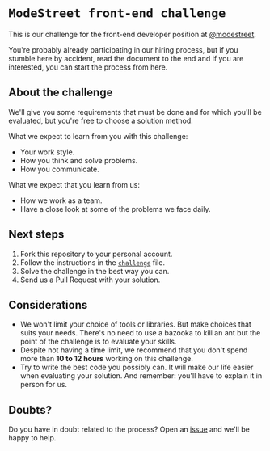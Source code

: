 # `ModeStreet front-end challenge` 

This is our challenge for the front-end developer position at [@modestreet](https://github.com/amarofashion).

You're probably already participating in our hiring process, but if you stumble here by accident, read the document to the end and if you are interested, you can start the process from here.

## About the challenge

We'll give you some requirements that must be done and for which you'll be evaluated, but you're free to choose a solution method.

What we expect to learn from you with this challenge:

- Your work style.
- How you think and solve problems.
- How you communicate.

What we expect that you learn from us:

- How we work as a team.
- Have a close look at some of the problems we face daily.

## Next steps

1. Fork this repository to your personal account.
2. Follow the instructions in the [`challenge`](/challenge.md) file.
3. Solve the challenge in the best way you can.
4. Send us a Pull Request with your solution.

## Considerations

- We won't limit your choice of tools or libraries. But make choices that suits your needs. There's no need to use a bazooka to kill an ant but the point of the challenge is to evaluate your skills.
- Despite not having a time limit, we recommend that you don't spend more than **10 to 12 hours** working on this challenge.
- Try to write the best code you possibly can. It will make our life easier when evaluating your solution. And remember: you'll have to explain it in person for us.

## Doubts?

Do you have in doubt related to the process? Open an [issue](https://github.com/ModeStreet/front-end-challenge-1/issues) and we'll be happy to help.

